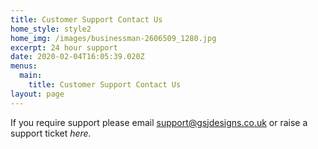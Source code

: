```yaml
---
title: Customer Support Contact Us
home_style: style2
home_img: /images/businessman-2606509_1280.jpg
excerpt: 24 hour support
date: 2020-02-04T16:05:39.020Z
menus:
  main:
    title: Customer Support Contact Us
layout: page
---
```

If you require support please email support@gsjdesigns.co.uk or raise a support ticket *here.*
